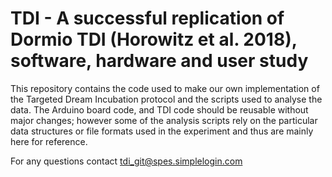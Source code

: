 # TDI - A successful replication of Dormio TDI (Horowitz et al. 2018), software, hardware and user study

This repository contains the code used to make our own implementation of the Targeted Dream Incubation protocol and the scripts used to analyse the data. 
The Arduino board code, and TDI code should be reusable without major changes; however some of the analysis scripts rely on the particular data structures or file formats used in the experiment and thus are mainly here for reference.

For any questions contact tdi_git@spes.simplelogin.com

